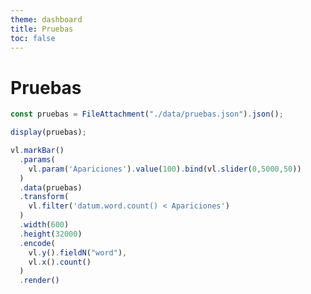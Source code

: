 ```yaml
---
theme: dashboard
title: Pruebas
toc: false
---
```


# Pruebas

<!-- Carga de datos -->

```js
const pruebas = FileAttachment("./data/pruebas.json").json();
```

<!-- Apariciones de cada palabra -->

```js
display(pruebas);
```

```js
vl.markBar()
  .params(
    vl.param('Apariciones').value(100).bind(vl.slider(0,5000,50))
  )
  .data(pruebas)
  .transform(
    vl.filter('datum.word.count() < Apariciones')
  )
  .width(600)
  .height(32000)
  .encode(
    vl.y().fieldN("word"),
    vl.x().count()
  )
  .render()
```